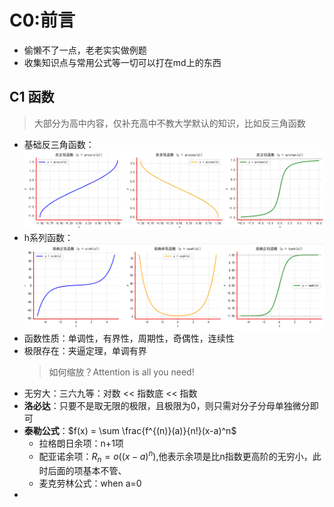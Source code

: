 # C0:前言
* 偷懒不了一点，老老实实做例题
* 收集知识点与常用公式等一切可以打在md上的东西

## C1 函数
> 大部分为高中内容，仅补充高中不教大学默认的知识，比如反三角函数
* 基础反三角函数：
![alt text](./image/image-tri-arc.png)
* h系列函数：
![alt text](./image/image-tri-h.png)
* 函数性质：单调性，有界性，周期性，奇偶性，连续性
* 极限存在：夹逼定理，单调有界
    > 如何缩放？Attention is all you need!
* 无穷大：三六九等：对数 << 指数底 << 指数
* **洛必达**：只要不是取无限的极限，且极限为0，则只需对分子分母单独微分即可
* **泰勒公式**：$f(x) = \sum \frac{f^{(n)}(a)}{n!}(x-a)^n$
    * 拉格朗日余项：n+1项
    * 配亚诺余项：$R_n = o((x-a)^n)$,他表示余项是比n指数更高阶的无穷小，此时后面的项基本不管、
    * 麦克劳林公式：when a=0
* 